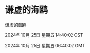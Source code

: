 # 谦虚的海鸥
[谦虚的海鸥](http://219.139.199.238:56308/qxdho/course/base/hotlink/index.php)

2024年 10月 25日 星期五 14:40:02 CST

2024年 10月 25日 星期五 06:40:02 GMT
